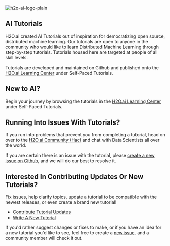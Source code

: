 

![h2o-ai-logo-plain](.github/h2o-ai-logo-plain.png)

## AI Tutorials

H2O.ai created AI Tutorials out of inspiration for democratizing open source, distributed machine learning. Our tutorials are open to anyone in the community who would like to learn Distributed Machine Learning through step-by-step tutorials. Tutorials housed here are targeted at people of all skill levels.

Tutorials are developed and maintained on Github and published onto the [H2O.ai Learning Center](https://training.h2o.ai/) under Self-Paced Tutorials. 

## New to AI?

Begin your journey by browsing the tutorials in the [H2O.ai Learning Center](https://training.h2o.ai/) under Self-Paced Tutorials.

## Running Into Issues With Tutorials?

If you run into problems that prevent you from completing a tutorial, head on over to the [H2O.ai Community (Hac)](https://www.h2o.ai/community/home) and chat with Data Scientists all over the world.

If you are certain there is an issue with the tutorial, please [create a new issue on Github](https://github.com/h2oai/tutorials/issues), and we will do our best to resolve it.

## Interested In Contributing Updates Or New Tutorials?

Fix issues, help clarify topics, update a tutorial to be compatible with the newest releases, or even create a brand new tutorial!

- [Contribute Tutorial Updates](https://github.com/h2oai/tutorials/blob/master/.github/contribute-tutorial-updates.md)
- [Write A New Tutorial](https://github.com/h2oai/tutorials/wiki/Write-a-New-Tutorial)

If you'd rather suggest changes or fixes to make, or if you have an idea for a new tutorial you'd like to see, feel free to create a [new issue](https://github.com/h2oai/tutorials/issues), and a community member will check it out.
